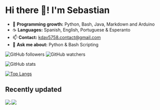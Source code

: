 # Hi there :wave:! I'm Sebastian

+ :seedling: **Programming growth:** Python, Bash, Java, Markdown and Arduino
+ :coffee: **Languages:** Spanish, English, Portuguese & Esperanto
+ :mailbox: **Contact:** kdav5758.contact@gmail.com
+ 💬 **Ask me about:** Python & Bash Scripting


![GitHub followers](https://img.shields.io/github/followers/kdav5758?label=Follow&style=social) ![GitHub watchers](https://img.shields.io/github/watchers/kdav5758/kdav5758?style=social)

![GitHub stats](https://github-readme-stats.vercel.app/api?username=kdav5758&show_icons=true)

[![Top Langs](https://github-readme-stats.vercel.app/api/top-langs/?username=kdav5758)](https://github.com/anuraghazra/github-readme-stats)

## Recently updated
<a href="https://github.com/kdav5758/useful-scripts">
  <img align="center" src="https://github-readme-stats.vercel.app/api/pin/?username=kdav5758&repo=useful-scripts" />
</a>
<a href="https://github.com/kdav5758/kdav5758.github.io">
  <img align="center" src="https://github-readme-stats.vercel.app/api/pin/?username=kdav5758&repo=kdav5758.github.io" />
</a>


